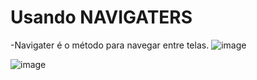 # Usando NAVIGATERS
-Navigater é o método para navegar entre telas.
![image](https://github.com/terezafabiula/navigaters/assets/150807884/68545c13-111b-4234-b4e3-270dc46b51b6)



![image](https://github.com/terezafabiula/navigaters/assets/150807884/3c5c47bc-2fd5-4377-9251-e7f325c87318)
